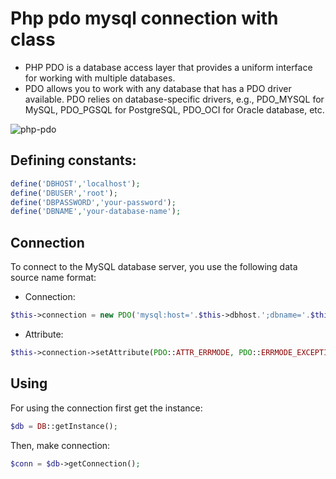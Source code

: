# Php pdo mysql connection with class
* PHP PDO is a database access layer that provides a uniform interface for working with multiple databases.
* PDO allows you to work with any database that has a PDO driver available. PDO relies on database-specific drivers, e.g., PDO_MYSQL for MySQL, PDO_PGSQL for PostgreSQL, PDO_OCI for Oracle database, etc.
>

![php-pdo](https://user-images.githubusercontent.com/96316784/161591401-5e20f851-bd11-4c11-b60f-6f88a18c1d86.svg)
>
## Defining constants:
```php
define('DBHOST','localhost');
define('DBUSER','root');
define('DBPASSWORD','your-password');
define('DBNAME','your-database-name');
```
>
## Connection
To connect to the MySQL database server, you use the following data source name format:
* Connection: 
```php 
$this->connection = new PDO('mysql:host='.$this->dbhost.';dbname='.$this->dbname,$this->dbuser,$this->dbpass);
```
* Attribute: 
```php 
$this->connection->setAttribute(PDO::ATTR_ERRMODE, PDO::ERRMODE_EXCEPTION);
```
     
## Using
For using the connection first get the instance:
```php 
$db = DB::getInstance();
```
Then, make connection:
```php
$conn = $db->getConnection();
```
